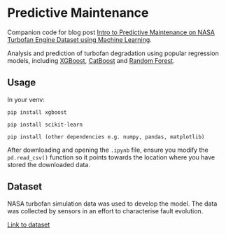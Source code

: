 # Predictive Maintenance
Companion code for blog post [Intro to Predictive Maintenance on NASA Turbofan Engine Dataset using Machine Learning](https://4cda.com/intro-to-predictive-maintenance-on-nasa-turbofan-engine-dataset-using-machine-learning/).

Analysis and prediction of turbofan degradation using popular regression models, including [XGBoost](https://xgboost.readthedocs.io/en/latest/), [CatBoost](https://catboost.ai/) and [Random Forest](https://en.wikipedia.org/wiki/Random_forest).

## Usage
In your venv:

`pip install xgboost`

`pip install scikit-learn`

`pip install (other dependencies e.g. numpy, pandas, matplotlib)`

After downloading and opening the `.ipynb` file, ensure you modify the `pd.read_csv()` function so it points towards the location where you have stored the downloaded data.

## Dataset

NASA turbofan simulation data was used to develop the model. The data was collected by sensors in an effort to characterise fault evolution.

[Link to dataset](https://ti.arc.nasa.gov/tech/dash/groups/pcoe/prognostic-data-repository/#turbofan)


